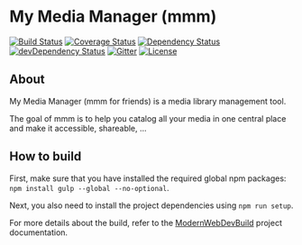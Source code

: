 # My Media Manager (mmm)

[![Build Status](https://secure.travis-ci.org/dsebastien/mmm.png?branch=master)](https://travis-ci.org/dsebastien/mmm)
[![Coverage Status](https://img.shields.io/coveralls/dsebastien/mmm.svg?style=flat)](https://coveralls.io/r/dsebastien/mmm?branch=master)
[![Dependency Status](https://david-dm.org/dsebastien/mmm.svg?theme=shields.io&style=flat)](https://david-dm.org/dsebastien/mmm)
[![devDependency Status](https://david-dm.org/dsebastien/mmm/dev-status.svg?theme=shields.io&style=flat)](https://david-dm.org/dsebastien/mmm#info=devDependencies)
[![Gitter](https://img.shields.io/badge/gitter-join%20chat-green.svg?style=flat)](https://gitter.im/dsebastien/mmm?utm_source=badge&utm_medium=badge&utm_campaign=pr-badge)
[![License](https://img.shields.io/cocoapods/l/AFNetworking.svg)](LICENSE.MD)

## About
My Media Manager (mmm for friends) is a media library management tool.

The goal of mmm is to help you catalog all your media in one central place and make it accessible, shareable, ...

## How to build
First, make sure that you have installed the required global npm packages: `npm install gulp --global --no-optional`.

Next, you also need to install the project dependencies using `npm run setup`.

For more details about the build, refer to the [ModernWebDevBuild](https://github.com/dsebastien/modernWebDevBuild) project documentation.
